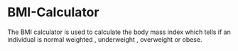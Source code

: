 # BMI-Calculator
The BMI calculator is used to calculate the body mass index which tells if an individual is normal weighted , underweight , overweight or obese.

